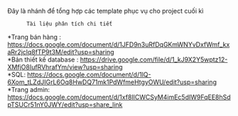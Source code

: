 Đây là nhánh để tổng hợp các template phục vụ cho project cuối kì

          Tài liệu phân tích chi tiết 
*Trang bán hàng : https://docs.google.com/document/d/1JFD9n3uRfDqGKmWNYvDxfWmf_kxaRr2jclq8fTP9t3M/edit?usp=sharing<br>
*Bản thiết kế database : https://drive.google.com/file/d/1_kJ9X2Y5wptz12-XMfjO8IufRVhrafYm/view?usp=sharing<br>
*SQL: https://docs.google.com/document/d/1lQ-6Xom_tLZdJIGrL6Oq8HwDQ71mk1PdWfmeHtgyOWU/edit?usp=sharing<br>
*Trang admin: https://docs.google.com/document/d/1xf8IlCWCSyM4imEc5dIW9FqEE8hSdpTSUCr51nY0JWY/edit?usp=share_link<br>
